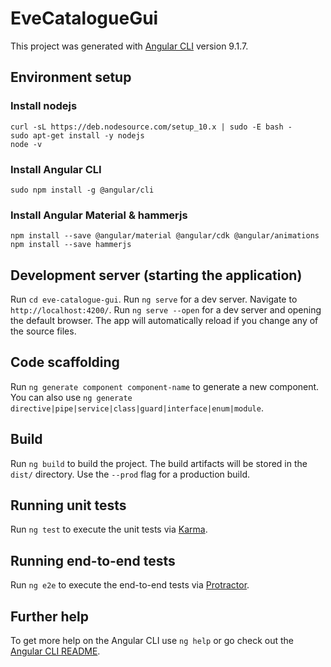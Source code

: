 # EveCatalogueGui

This project was generated with [Angular CLI](https://github.com/angular/angular-cli) version 9.1.7.

## Environment setup

### Install nodejs

```
curl -sL https://deb.nodesource.com/setup_10.x | sudo -E bash -
sudo apt-get install -y nodejs
node -v

```

### Install Angular CLI

```
sudo npm install -g @angular/cli
```

### Install Angular Material & hammerjs

```
npm install --save @angular/material @angular/cdk @angular/animations
npm install --save hammerjs
```

## Development server (starting the application)

Run `cd eve-catalogue-gui`.
Run `ng serve` for a dev server. Navigate to `http://localhost:4200/`.
Run `ng serve --open` for a dev server and opening the default browser.
The app will automatically reload if you change any of the source files.

## Code scaffolding

Run `ng generate component component-name` to generate a new component. You can also use `ng generate directive|pipe|service|class|guard|interface|enum|module`.

## Build

Run `ng build` to build the project. The build artifacts will be stored in the `dist/` directory. Use the `--prod` flag for a production build.

## Running unit tests

Run `ng test` to execute the unit tests via [Karma](https://karma-runner.github.io).

## Running end-to-end tests

Run `ng e2e` to execute the end-to-end tests via [Protractor](http://www.protractortest.org/).

## Further help

To get more help on the Angular CLI use `ng help` or go check out the [Angular CLI README](https://github.com/angular/angular-cli/blob/master/README.md).
